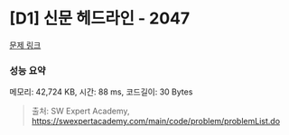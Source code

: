 # [D1] 신문 헤드라인 - 2047 

[문제 링크](https://swexpertacademy.com/main/code/problem/problemDetail.do?contestProbId=AV5QKsLaAy0DFAUq) 

### 성능 요약

메모리: 42,724 KB, 시간: 88 ms, 코드길이: 30 Bytes



> 출처: SW Expert Academy, https://swexpertacademy.com/main/code/problem/problemList.do